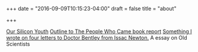 +++
date = "2016-09-09T10:15:23-04:00"
draft = false
title = "about"

+++

[Our Silicon Youth](/post/third/)
[Outline to The People Who Came book report]()
[Something I wrote on four letters to Doctor Bentley from Issac Newton.](/post/third/)
A essay on Old Scientists
